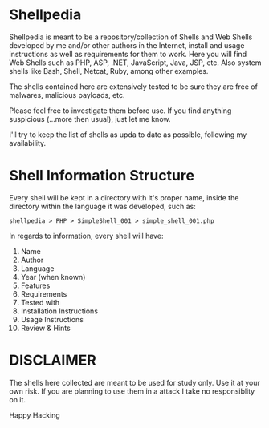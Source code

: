 # Shellpedia

Shellpedia is meant to be a repository/collection of Shells and Web Shells developed by me and/or other authors in the Internet, install and usage instructions as well as requirements for them to work. Here you will find Web Shells such as PHP, ASP, .NET, JavaScript, Java, JSP, etc. Also system shells like Bash, Shell, Netcat, Ruby, among other examples.

The shells contained here are extensively tested to be sure they are free of malwares, malicious payloads, etc.

Please feel free to investigate them before use. If you find anything suspicious (...more then usual), just let me know.

I'll try to keep the list of shells as upda to date as possible, following my availability.


# Shell Information Structure

Every shell will be kept in a directory with it's proper name, inside the directory within the language it was developed, such as: 

```shellpedia > PHP > SimpleShell_001 > simple_shell_001.php```

In regards to information, every shell will have:

1. Name 
2. Author
3. Language
4. Year (when known)
5. Features
6. Requirements
7. Tested with
8. Installation Instructions
9. Usage Instructions
10. Review & Hints

# DISCLAIMER

The shells here collected are meant to be used for study only. Use it at your own risk. If you are planning to use them in a attack I take no responsiblity on it.


Happy Hacking
